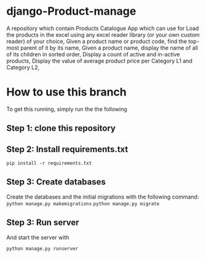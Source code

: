 # django-Product-manage

A repository which contain Products Catalogue App
which can use for 
Load the products in the  excel using any excel reader library (or your own custom reader) of your choice,
Given a product name or product code, find the top-most parent of it by its name,
Given a product name, display the name of all of its children in sorted order,
Display a count of active and in-active products,
Display the value of average product price per Category L1 and Category L2,


# How to use this branch



To get this running, simply run the  the following 


## Step 1: clone this repository
## Step 2: Install requirements.txt

`pip install -r requirements.txt`

## Step 3: Create databases

Create the databases and the initial migrations with the following command:
 `python manage.py makemigrations`
`python manage.py migrate`

## Step 3: Run server

And start the server with 

`python manage.py runserver`


